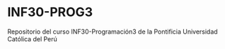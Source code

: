 # INF30-PROG3
Repositorio del curso INF30-Programación3 de la Pontificia Universidad Católica del Perú
